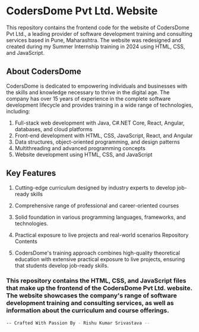 # CodersDome Pvt Ltd. Website

This repository contains the frontend code for the website of CodersDome Pvt Ltd., a leading provider of software development training and consulting services based in Pune, Maharashtra. The website was redesigned and created during my Summer Internship training in 2024 using HTML, CSS, and JavaScript.

## About CodersDome
CodersDome is dedicated to empowering individuals and businesses with the skills and knowledge necessary to thrive in the digital age. The company has over 15 years of experience in the complete software development lifecycle and provides training in a wide range of technologies, including:
1. Full-stack web development with Java, C#.NET Core, React, Angular, databases, and cloud platforms
2. Front-end development with HTML, CSS, JavaScript, React, and Angular
3. Data structures, object-oriented programming, and design patterns
4. Multithreading and advanced programming concepts
5. Website development using HTML, CSS, and JavaScript

## Key Features
1. Cutting-edge curriculum designed by industry experts to develop job-ready skills
2. Comprehensive range of professional and career-oriented courses
3. Solid foundation in various programming languages, frameworks,  and technologies.
4. Practical exposure to live projects and real-world scenarios
Repository Contents

5. CodersDome's training approach combines high-quality theoretical education with extensive practical exposure to live projects, ensuring that students develop job-ready skills.

### This repository contains the HTML, CSS, and JavaScript files that make up the frontend of the CodersDome Pvt Ltd. website. The website showcases the company's range of software development training and consulting services, as well as information about the curriculum and course offerings.


```bash
-- Crafted With Passion By - Rishu Kumar Srivastava --

